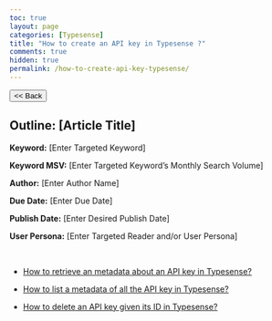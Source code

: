 ```yaml
---
toc: true
layout: page
categories: [Typesense]
title: "How to create an API key in Typesense ?"
comments: true
hidden: true
permalink: /how-to-create-api-key-typesense/
---
```


<button class="back-button" onclick="window.history.back()"><< Back</button>

## Outline: [Article Title]

**Keyword:** [Enter Targeted Keyword]

**Keyword MSV:** [Enter Targeted Keyword’s Monthly Search Volume]

**Author:** [Enter Author Name]

**Due Date:** [Enter Due Date]

**Publish Date:** [Enter Desired Publish Date]

**User Persona:** [Enter Targeted Reader and/or User Persona]

<br>

<ul>
<li><p><a href="https://aviyelverse.github.io/Aviyel-Blogs-Review/how-to-retrieve-metadata-api-key-typesense/">How to retrieve an metadata about an API key in Typesense?</a><p>
<li><p><a href="https://aviyelverse.github.io/Aviyel-Blogs-Review/how-to-list-metadata-api-key-typesense/">How to list a metadata of all the API key in Typesense?</a><p>
<li><p><a href="https://aviyelverse.github.io/Aviyel-Blogs-Review/how-to-delete-apikey-id-typesense/">How to delete an API key given its ID in Typesense?</a><p>
